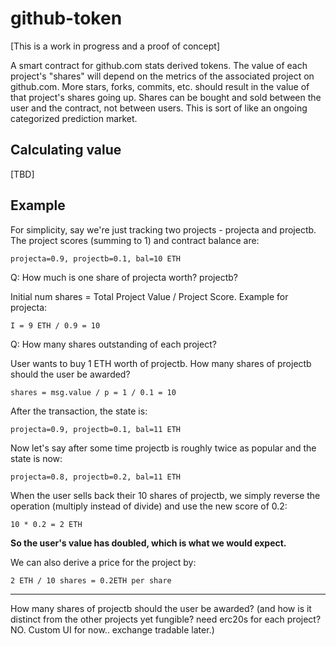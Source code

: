 # github-token
[This is a work in progress and a proof of concept]

A smart contract for github.com stats derived tokens.  The value of each project's "shares" will depend on the metrics of the associated project on github.com.  More stars, forks, 
commits, etc. should result in the value of that project's shares going up.  Shares can be bought and sold between the user and the contract, not between users.  This is sort of 
like an ongoing categorized prediction market.

## Calculating value
[TBD]
## Example

For simplicity, say we're just tracking two projects - projecta and projectb.  The project scores (summing to 1) and contract balance are:

`projecta=0.9, projectb=0.1, bal=10 ETH`

Q: How much is one share of projecta worth?  projectb?

Initial num shares = Total Project Value / Project Score.  Example for projecta:

`I = 9 ETH / 0.9 = 10`

Q: How many shares outstanding of each project?  

User wants to buy 1 ETH worth of projectb.  How many shares of projectb should the user be awarded?

`shares = msg.value / p = 1 / 0.1 = 10`

After the transaction, the state is:  

`projecta=0.9, projectb=0.1, bal=11 ETH`

Now let's say after some time projectb is roughly twice as popular and the state is now: 

`projecta=0.8, projectb=0.2, bal=11 ETH`

When the user sells back their 10 shares of projectb, we simply reverse the operation (multiply instead of divide) and use the new score of 0.2:

`10 * 0.2 = 2 ETH`

**So the user's value has doubled, which is what we would expect.**

We can also derive a price for the project by:

`2 ETH / 10 shares = 0.2ETH per share`

---
How many shares of projectb should the user be awarded?  (and how is it distinct from the other projects yet fungible?  need erc20s for each project?  NO.  Custom UI for now.. exchange tradable later.)
